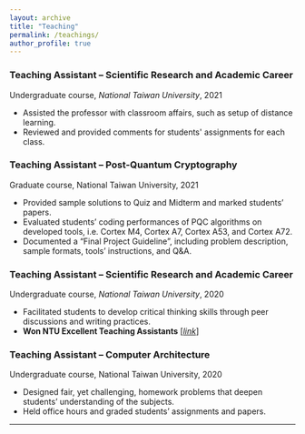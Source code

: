 ```yaml
---
layout: archive
title: "Teaching"
permalink: /teachings/
author_profile: true
---
```


### Teaching Assistant – Scientific Research and Academic Career  
Undergraduate course, *National Taiwan University*, 2021  
- Assisted the professor with classroom affairs, such as setup of distance learning.  
- Reviewed and provided comments for students' assignments for each class.  

### Teaching Assistant – Post-Quantum Cryptography  
Graduate course, National Taiwan University, 2021  
- Provided sample solutions to Quiz and Midterm and marked students’ papers.  
- Evaluated students’ coding performances of PQC algorithms on developed tools, i.e. Cortex M4, Cortex A7, Cortex A53, and Cortex A72.  
- Documented a “Final Project Guideline”, including problem description, sample formats, tools’ instructions, and Q&A.  

### Teaching Assistant – Scientific Research and Academic Career  
Undergraduate course, *National Taiwan University*, 2020  
- Facilitated students to develop critical thinking skills through peer discussions and writing practices.  
- **Won NTU Excellent Teaching Assistants** [[*link*]](https://sites.google.com/view/109-1ta/109-1-%E5%82%91%E5%87%BA%E6%95%99%E5%AD%B8%E5%8A%A9%E7%90%86/109-1-c%E9%A1%9E%E5%82%91%E5%87%BA%E6%95%99%E5%AD%B8%E5%8A%A9%E7%90%86?authuser=0#h.erdke917pzqe)  

### Teaching Assistant – Computer Architecture  
Undergraduate course, National Taiwan University, 2020  
- Designed fair, yet challenging, homework problems that deepen students’ understanding of the subjects.  
- Held office hours and graded students’ assignments and papers.  

---